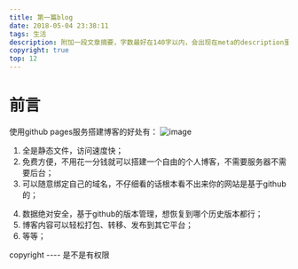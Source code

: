```yaml
---
title: 第一篇blog
date: 2018-05-04 23:38:11
tags: 生活
description: 附加一段文章摘要，字数最好在140字以内，会出现在meta的description里面
copyright: true
top: 12
---
```


# 前言

使用github pages服务搭建博客的好处有：
![image](/images/drl.png)

1. 全是静态文件，访问速度快；
2. 免费方便，不用花一分钱就可以搭建一个自由的个人博客，不需要服务器不需要后台；
3. 可以随意绑定自己的域名，不仔细看的话根本看不出来你的网站是基于github的；

<!--more-->

4. 数据绝对安全，基于github的版本管理，想恢复到哪个历史版本都行；
5. 博客内容可以轻松打包、转移、发布到其它平台；
6. 等等；

copyright ---- 是不是有权限